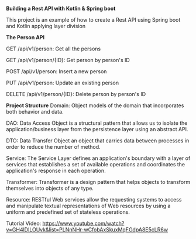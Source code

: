 **Building a Rest API with Kotlin & Spring boot**

This project is an example of how to create a Rest API using Spring boot and Kotlin applying layer division




**The Person API**

GET /api/v1/person: Get all the persons

GET /api/v1/person/{ID}: Get person by person's ID

POST /api/v1/person: Insert a new person

PUT /api/v1/person: Update an existing person

DELETE /api/v1/person/{ID}: Delete person by person's ID

**Project Structure**
Domain: Object models of the domain that incorporates both behavior and data.

DAO: Data Access Object is a structural pattern that allows us to isolate the application/business layer from the persistence layer using an abstract API.

DTO: Data Transfer Object an object that carries data between processes in order to reduce the number of method.

Service: The Service Layer defines an application's boundary with a layer of services that establishes a set of available operations and coordinates the application's response in each operation.

Transformer: Transformer is a design pattern that helps objects to transform themselves into objects of any type.

Resource: RESTful Web services allow the requesting systems to access and manipulate textual representations of Web resources by using a uniform and predefined set of stateless operations.










Tutorial Video: https://www.youtube.com/watch?v=GH4lDILOUvk&list=PLNnNHr-wCfobAxSkuxMqFGdpA8E5cLR6w
